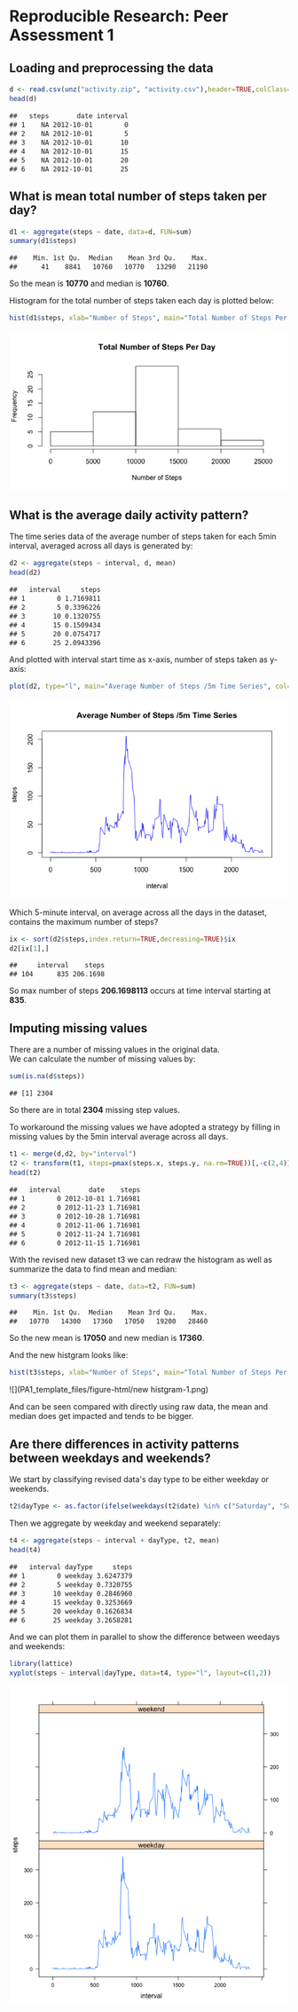 # Reproducible Research: Peer Assessment 1


## Loading and preprocessing the data


```r
d <- read.csv(unz("activity.zip", "activity.csv"),header=TRUE,colClass=c("numeric","Date","numeric"))
head(d)
```

```
##   steps       date interval
## 1    NA 2012-10-01        0
## 2    NA 2012-10-01        5
## 3    NA 2012-10-01       10
## 4    NA 2012-10-01       15
## 5    NA 2012-10-01       20
## 6    NA 2012-10-01       25
```

## What is mean total number of steps taken per day?


```r
d1 <- aggregate(steps ~ date, data=d, FUN=sum)
summary(d1$steps)
```

```
##    Min. 1st Qu.  Median    Mean 3rd Qu.    Max. 
##      41    8841   10760   10770   13290   21190
```

So the mean is **10770** and median is **10760**.

Histogram for the total number of steps taken each day is plotted below:

```r
hist(d1$steps, xlab="Number of Steps", main="Total Number of Steps Per Day")
```

![](PA1_template_files/figure-html/histgram-1.png) 

## What is the average daily activity pattern?

The time series data of the average number of steps taken for each 5min interval, averaged across all days is generated by:

```r
d2 <- aggregate(steps ~ interval, d, mean)
head(d2)
```

```
##   interval     steps
## 1        0 1.7169811
## 2        5 0.3396226
## 3       10 0.1320755
## 4       15 0.1509434
## 5       20 0.0754717
## 6       25 2.0943396
```

And plotted with interval start time as x-axis, number of steps taken as y-axis:

```r
plot(d2, type="l", main="Average Number of Steps /5m Time Series", col="blue")
```

![](PA1_template_files/figure-html/plot-1.png) 

Which 5-minute interval, on average across all the days in the dataset, contains the maximum number of steps?

```r
ix <- sort(d2$steps,index.return=TRUE,decreasing=TRUE)$ix
d2[ix[1],]
```

```
##     interval    steps
## 104      835 206.1698
```

So max number of steps **206.1698113** occurs at time interval starting at **835**.

## Imputing missing values

There are a number of missing values in the original data.  
We can calculate the number of missing values by:

```r
sum(is.na(d$steps))
```

```
## [1] 2304
```

So there are in total **2304** missing step values.

To workaround the missing values we have adopted a strategy by filling in missing values by the 5min interval average across all days. 

```r
t1 <- merge(d,d2, by="interval")
t2 <- transform(t1, steps=pmax(steps.x, steps.y, na.rm=TRUE))[,-c(2,4)]
head(t2)
```

```
##   interval       date    steps
## 1        0 2012-10-01 1.716981
## 2        0 2012-11-23 1.716981
## 3        0 2012-10-28 1.716981
## 4        0 2012-11-06 1.716981
## 5        0 2012-11-24 1.716981
## 6        0 2012-11-15 1.716981
```

With the revised new dataset t3 we can redraw the histogram as well as summarize the data to find mean and median:

```r
t3 <- aggregate(steps ~ date, data=t2, FUN=sum)
summary(t3$steps)
```

```
##    Min. 1st Qu.  Median    Mean 3rd Qu.    Max. 
##   10770   14300   17360   17050   19200   28460
```

So the new mean is **17050** and new median is **17360**.

And the new histgram looks like:

```r
hist(t3$steps, xlab="Number of Steps", main="Total Number of Steps Per Day (revised)")
```

![](PA1_template_files/figure-html/new histgram-1.png) 

And can be seen compared with directly using raw data, the mean and median does get impacted and tends to be bigger.

## Are there differences in activity patterns between weekdays and weekends?

We start by classifying revised data's day type to be either weekday or weekends.

```r
t2$dayType <- as.factor(ifelse(weekdays(t2$date) %in% c("Saturday", "Sunday"), "weekend", "weekday"))
```

Then we aggregate by weekday and weekend separately:

```r
t4 <- aggregate(steps ~ interval + dayType, t2, mean)
head(t4)
```

```
##   interval dayType     steps
## 1        0 weekday 3.6247379
## 2        5 weekday 0.7320755
## 3       10 weekday 0.2846960
## 4       15 weekday 0.3253669
## 5       20 weekday 0.1626834
## 6       25 weekday 3.2658281
```

And we can plot them in parallel to show the difference between weedays and weekends:

```r
library(lattice)
xyplot(steps ~ interval|dayType, data=t4, type="l", layout=c(1,2))
```

![](PA1_template_files/figure-html/plot1-1.png) 
